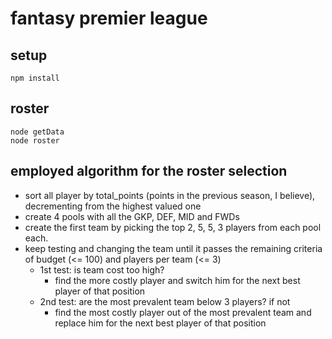 # fantasy premier league

## setup

    npm install

## roster

    node getData
    node roster

## employed algorithm for the roster selection

- sort all player by total_points (points in the previous season, I believe), decrementing from the highest valued one
- create 4 pools with all the GKP, DEF, MID and FWDs
- create the first team by picking the top 2, 5, 5, 3 players from each pool each.
- keep testing and changing the team until it passes the remaining criteria of budget (<= 100) and players per team (<= 3)
  - 1st test: is team cost too high?
    - find the more costly player and switch him for the next best player of that position
  - 2nd test: are the most prevalent team below 3 players? if not
    - find the most costly player out of the most prevalent team and replace him for the next best player of that position
